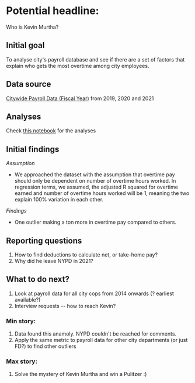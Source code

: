 # Potential headline:
Who is Kevin Murtha?

## Initial goal
To analyse city's payroll database and see if there are a set of factors that explain who gets the most overtime among city employees.

## Data source
[Citywide Payroll Data (Fiscal Year)](https://data.cityofnewyork.us/City-Government/Citywide-Payroll-Data-Fiscal-Year-/k397-673e/data) from 2019, 2020 and 2021

## Analyses
Check [this notebook](https://github.com/code4journalism/regressions-pre-pitch-areenaarora/blob/main/pitch-update.ipynb) for the analyses

## Initial findings
*Assumption* 
* We approached the dataset with the assumption that overtime pay should only be dependent on number of overtime hours worked. In regression terms, we assumed, the adjusted R squared for overtime earned and number of overtime hours worked will be 1, meaning the two explain 100% variation in each other. 

*Findings*
* One outlier making a ton more in overtime pay compared to others.

## Reporting questions
1. How to find deductions to calculate net, or take-home pay?
2. Why did he leave NYPD in 2021?


## What to do next?
1. Look at payroll data for all city cops from 2014 onwards (? earliest available?)
2. Interview requests -- how to reach Kevin?

### Min story:
1. Data found this anamoly. NYPD couldn't be reached for comments. 
2. Apply the same metric to payroll data for other city departments (or just FD?) to find other outliers

### Max story:
1. Solve the mystery of Kevin Murtha and win a Pulitzer :)